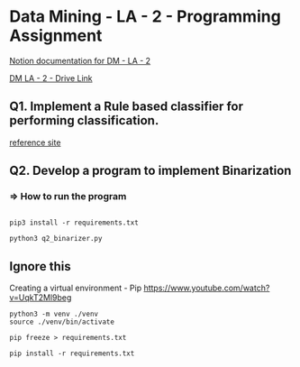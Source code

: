 # Data Mining - LA - 2 - Programming Assignment

[Notion documentation for DM - LA - 2](https://www.notion.so/raghunathan/LA-2-DM-Programming-Assignment-8ef336cfee6a497ba0faa5b298a9b728)

[DM LA - 2 - Drive Link](https://drive.google.com/file/d/1JVGx_bMr-Ja4qz-R97SdhWTMRWPiOBAO/view?usp=sharing)

## Q1. Implement a Rule based classifier for performing classification.
[reference site](https://medium.com/@nfzaltay/getting-started-python-with-rule-based-classification-problem-6088c0e405d4)


## Q2. Develop a program to implement Binarization

### => How to run the program

``` python:

pip3 install -r requirements.txt

python3 q2_binarizer.py

```


## Ignore this

Creating a virtual environment - Pip
https://www.youtube.com/watch?v=UqkT2Ml9beg

```
python3 -m venv ./venv
source ./venv/bin/activate

pip freeze > requirements.txt

pip install -r requirements.txt
```